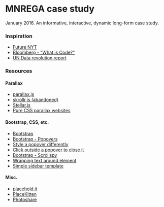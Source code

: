 MNREGA case study
=================

January 2016. An informative, interactive, dynamic long-form case study. 

### Inspiration
* [Future NYT](http://futurenytimes.org/)
* [Bloomberg - "What is Code?"](http://www.bloomberg.com/graphics/2015-paul-ford-what-is-code/)
* [UN Data revolution report](http://www.undatarevolution.org/report/)

### Resources

#### Parallax
* [parallax.js](https://pixelcog.github.io/parallax.js/)
* [skrollr.js (abandoned)](https://prinzhorn.github.io/skrollr/)
* [Stellar.js](http://markdalgleish.com/projects/stellar.js/)
* [Pure CSS parallax websites](http://keithclark.co.uk/articles/pure-css-parallax-websites/)

#### Bootstrap, CSS, etc.
* [Bootstrap](https://getbootstrap.com/)
* [Bootstrap - Popovers](https://getbootstrap.com/javascript/#popovers)
* [Style a popover differently](http://tutsme-webdesign.info/bootstrap-3-popover-with-different-style/)
* [Click outside a popover to close it](https://stackoverflow.com/questions/152975/how-to-detect-a-click-outside-an-element)
* [Bootstrap - Scrollspy](https://getbootstrap.com/javascript/#scrollspy)
* [Wrapping text around element](https://stackoverflow.com/questions/6217907/wrapping-text-block-elements-around-images)
* [Simple sidebar template](http://startbootstrap.com/template-overviews/simple-sidebar/)

#### Misc.
* [placehold.it](https://placehold.it/)
* [PlaceKitten](http://placekitten.com/)
* [Photoshare](http://www.photoshare.org/)

